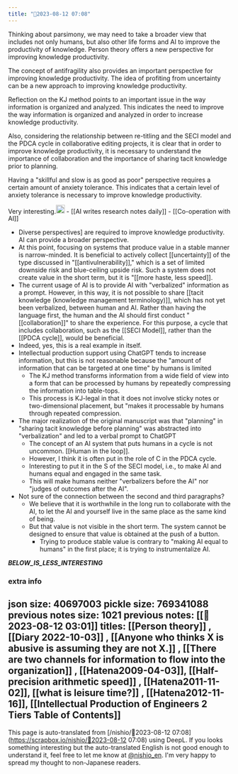 ```yaml
---
title: "🤖2023-08-12 07:08"
---
```


Thinking about parsimony, we may need to take a broader view that includes not only humans, but also other life forms and AI to improve the productivity of knowledge. Person theory offers a new perspective for improving knowledge productivity.

The concept of antifragility also provides an important perspective for improving knowledge productivity. The idea of profiting from uncertainty can be a new approach to improving knowledge productivity.

Reflection on the KJ method points to an important issue in the way information is organized and analyzed. This indicates the need to improve the way information is organized and analyzed in order to increase knowledge productivity.

Also, considering the relationship between re-titling and the SECI model and the PDCA cycle in collaborative editing projects, it is clear that in order to improve knowledge productivity, it is necessary to understand the importance of collaboration and the importance of sharing tacit knowledge prior to planning.

Having a "skillful and slow is as good as poor" perspective requires a certain amount of anxiety tolerance. This indicates that a certain level of anxiety tolerance is necessary to improve knowledge productivity.

Very interesting.<img src='https://scrapbox.io/api/pages/nishio-en/nishio/icon' alt='nishio.icon' height="19.5"/>
    - [[AI writes research notes daily]]
    - [[Co-operation with AI]]
- Diverse perspectives] are required to improve knowledge productivity. AI can provide a broader perspective.
- At this point, focusing on systems that produce value in a stable manner is narrow-minded. It is beneficial to actively collect [[uncertainty]] of the type discussed in "[[antivulnerability]]," which is a set of limited downside risk and blue-ceiling upside risk. Such a system does not create value in the short term, but it is "[[more haste, less speed]].
- The current usage of AI is to provide AI with "verbalized" information as a prompt. However, in this way, it is not possible to share [[tacit knowledge (knowledge management terminology)]], which has not yet been verbalized, between human and AI. Rather than having the language first, the human and the AI should first conduct "[[collaboration]]" to share the experience. For this purpose, a cycle that includes collaboration, such as the [[SECI Model]], rather than the [[PDCA cycle]], would be beneficial.
- Indeed, yes, this is a real example in itself.
- Intellectual production support using ChatGPT tends to increase information, but this is not reasonable because the "amount of information that can be targeted at one time" by humans is limited
    - The KJ method transforms information from a wide field of view into a form that can be processed by humans by repeatedly compressing the information into table-tops.
    - This process is KJ-legal in that it does not involve sticky notes or two-dimensional placement, but "makes it processable by humans through repeated compression.
- The major realization of the original manuscript was that "planning" in "sharing tacit knowledge before planning" was abstracted into "verbalization" and led to a verbal prompt to ChatGPT
    - The concept of an AI system that puts humans in a cycle is not uncommon. [[Human in the loop]].
    - However, I think it is often put in the role of C in the PDCA cycle.
    - Interesting to put it in the S of the SECI model, i.e., to make AI and humans equal and engaged in the same task.
    - This will make humans neither "verbalizers before the AI" nor "judges of outcomes after the AI".
- Not sure of the connection between the second and third paragraphs?
    - We believe that it is worthwhile in the long run to collaborate with the AI, to let the AI and yourself live in the same place as the same kind of being.
    - But that value is not visible in the short term. The system cannot be designed to ensure that value is obtained at the push of a button.
        - Trying to produce stable value is contrary to "making AI equal to humans" in the first place; it is trying to instrumentalize AI.

___BELOW_IS_LESS_INTERESTING___

### extra info
json size: 40697003
pickle size: 769341088
previous notes size: 1021
previous notes: [[🤖2023-08-12 03:01]]
titles:  [[Person theory]] ,  [[Diary 2022-10-03]] ,  [[Anyone who thinks X is abusive is assuming they are not X.]] ,  [[There are two channels for information to flow into the organization]] , [[Hatena2009-04-03]],  [[Half-precision arithmetic speed]] , [[Hatena2011-11-02]],  [[what is leisure time?]] , [[Hatena2012-11-16]],  [[Intellectual Production of Engineers 2 Tiers Table of Contents]]
---
This page is auto-translated from [/nishio/🤖2023-08-12 07:08](https://scrapbox.io/nishio/🤖2023-08-12 07:08) using DeepL. If you looks something interesting but the auto-translated English is not good enough to understand it, feel free to let me know at [@nishio_en](https://twitter.com/nishio_en). I'm very happy to spread my thought to non-Japanese readers.